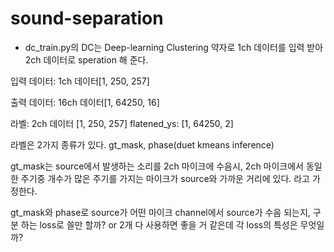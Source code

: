 # sound-separation


- dc_train.py의 DC는 Deep-learning Clustering 약자로 1ch 데이터를 입력 받아 2ch 데이터로 speration 해 준다.

입력 데이터:
1ch 데이터[1, 250, 257]

출력 데이터:
16ch 데이터[1, 64250, 16]

라벨:
2ch 데이터 [1, 250, 257]
flatened_ys: [1, 64250, 2]


라벨은 2가지 종류가 있다.
gt_mask, phase(duet kmeans inference)

gt_mask는 source에서 발생하는 소리를 2ch 마이크에 수음시, 2ch 마이크에서 동일한 주기중 개수가 많은 주기를 가지는 마이크가 source와 가까운 거리에 있다. 라고 가정한다.

gt_mask와 phase로 source가 어떤 마이크 channel에서 source가 수음 되는지, 구분 하는 loss로 쓸만 할까?
or 2개 다 사용하면 좋을 거 같은데 각 loss의 특성은 무엇일까?
